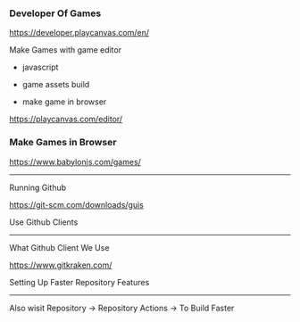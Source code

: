 ### Developer Of Games

https://developer.playcanvas.com/en/

Make Games with game editor

- javascript

- game assets build
- make game in browser

https://playcanvas.com/editor/



### Make Games in Browser 

https://www.babylonjs.com/games/



----------



                    
 
Running Github 




https://git-scm.com/downloads/guis



Use Github Clients





----------------

What Github Client We Use 


https://www.gitkraken.com/



Setting Up Faster Repository Features 

------





Also wisit Repository -> Repository Actions -> To Build Faster
